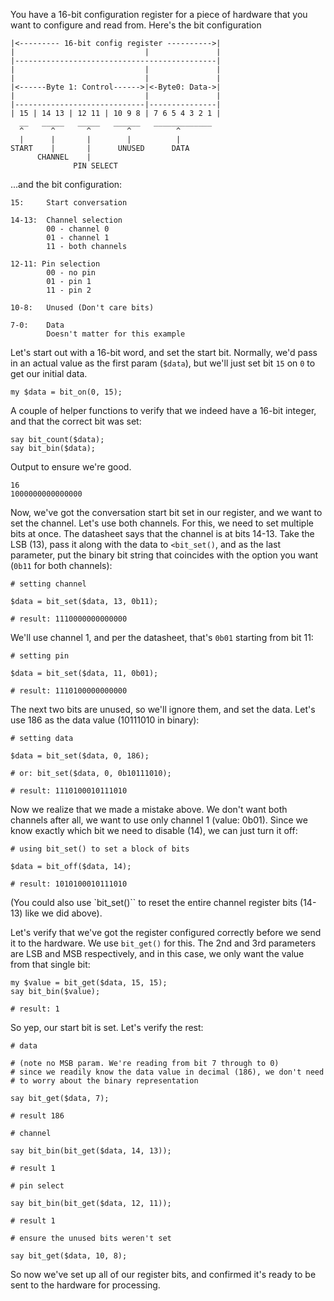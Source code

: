You have a 16-bit configuration register for a piece of hardware that you want
to configure and read from. Here's the bit configuration

    |<--------- 16-bit config register ---------->|
    |                             |               |
    |---------------------------------------------|
    |                             |               |
    |                             |               |
    |<------Byte 1: Control------>|<-Byte0: Data->|
    |                             |               |
    |-----------------------------|---------------|
    | 15 | 14 13 | 12 11 | 10 9 8 | 7 6 5 4 3 2 1 |
      __   _____   _____   ______   _____________
      ^      ^       ^        ^          ^
      |      |       |        |          |
    START    |       |      UNUSED      DATA
          CHANNEL    |
                  PIN SELECT

...and the bit configuration:

    15:     Start conversation

    14-13:  Channel selection
            00 - channel 0
            01 - channel 1
            11 - both channels

    12-11: Pin selection
            00 - no pin
            01 - pin 1
            11 - pin 2

    10-8:   Unused (Don't care bits)

    7-0:    Data
            Doesn't matter for this example

Let's start out with a 16-bit word, and set the start bit. Normally, we'd pass
in an actual value as the first param (`$data`), but we'll just set bit `15`
on `0` to get our initial data.

    my $data = bit_on(0, 15);

A couple of helper functions to verify that we indeed have a 16-bit integer, and
that the correct bit was set:

    say bit_count($data);
    say bit_bin($data);

Output to ensure we're good.

    16
    1000000000000000

Now, we've got the conversation start bit set in our register, and we want to
set the channel. Let's use both channels. For this, we need to set multiple bits
at once. The datasheet says that the channel is at bits 14-13. Take the LSB
(13), pass it along with the data to `<bit_set()`, and as the last parameter,
put the binary bit string that coincides with the option you want (`0b11` for
both channels):

    # setting channel

    $data = bit_set($data, 13, 0b11);

    # result: 1110000000000000

We'll use channel 1, and per the datasheet, that's `0b01` starting from bit 11:

    # setting pin

    $data = bit_set($data, 11, 0b01);

    # result: 1110100000000000

The next two bits are unused, so we'll ignore them, and set the data. Let's use
186 as the data value (10111010 in binary):

    # setting data

    $data = bit_set($data, 0, 186);

    # or: bit_set($data, 0, 0b10111010);

    # result: 1110100010111010

Now we realize that we made a mistake above. We don't want both channels after
all, we want to use only channel 1 (value: 0b01). Since we know exactly which
bit we need to disable (14), we can just turn it off:

    # using bit_set() to set a block of bits

    $data = bit_off($data, 14);

    # result: 1010100010111010

(You could also use `bit_set()`` to reset the entire channel register bits
(14-13) like we did above).

Let's verify that we've got the register configured correctly before we send it
to the hardware. We use `bit_get()` for this. The 2nd and 3rd parameters are
LSB and MSB respectively, and in this case, we only want the value from that
single bit:

    my $value = bit_get($data, 15, 15);
    say bit_bin($value);

    # result: 1

So yep, our start bit is set. Let's verify the rest:

    # data

    # (note no MSB param. We're reading from bit 7 through to 0)
    # since we readily know the data value in decimal (186), we don't need
    # to worry about the binary representation

    say bit_get($data, 7);

    # result 186

    # channel

    say bit_bin(bit_get($data, 14, 13));

    # result 1

    # pin select

    say bit_bin(bit_get($data, 12, 11));

    # result 1

    # ensure the unused bits weren't set

    say bit_get($data, 10, 8);

So now we've set up all of our register bits, and confirmed it's ready to be
sent to the hardware for processing.

